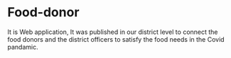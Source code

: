 # Food-donor
It is Web application, It was published in our district level to connect the food donors and the district officers to satisfy the food needs in the Covid pandamic.
